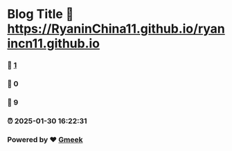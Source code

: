 # Blog Title :link: https://RyaninChina11.github.io/ryanincn11.github.io 
### :page_facing_up: [1](https://RyaninChina11.github.io/ryanincn11.github.io/tag.html) 
### :speech_balloon: 0 
### :hibiscus: 9 
### :alarm_clock: 2025-01-30 16:22:31 
### Powered by :heart: [Gmeek](https://github.com/Meekdai/Gmeek)
